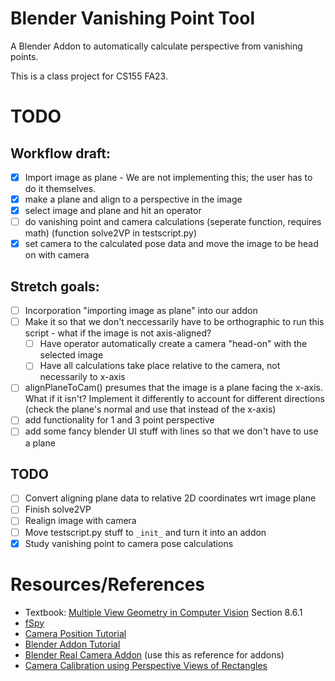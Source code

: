 # Blender Vanishing Point Tool
A Blender Addon to automatically calculate perspective from vanishing points.

This is a class project for CS155 FA23.

# TODO
## Workflow draft:
- [X] Import image as plane - We are not implementing this; the user has to do it themselves.
- [X] make a plane and align to a perspective in the image
- [X] select image and plane and hit an operator
- [ ] do vanishing point and camera calculations (seperate function, requires math) (function solve2VP in testscript.py)
- [X] set camera to the calculated pose data and move the image to be head on with camera

## Stretch goals:
- [ ] Incorporation "importing image as plane" into our addon
- [ ] Make it so that we don't neccessarily have to be orthographic to run this script - what if the image is not axis-aligned?
    - [ ] Have operator automatically create a camera "head-on" with the selected image
    - [ ] Have all calculations take place relative to the camera, not necessarily to x-axis
- [ ] alignPlaneToCam() presumes that the image is a plane facing the x-axis. What if it isn't? Implement it differently to account for different directions (check the plane's normal and use that instead of the x-axis)
- [ ] add functionality for 1 and 3 point perspective
- [ ] add some fancy blender UI stuff with lines so that we don't have to use a plane

## TODO
- [ ] Convert aligning plane data to relative 2D coordinates wrt image plane
- [ ] Finish solve2VP
- [ ] Realign image with camera
- [ ] Move testscript.py stuff to `_init_` and turn it into an addon
- [X] Study vanishing point to camera pose calculations

# Resources/References
- Textbook: [Multiple View Geometry in Computer Vision](https://github.com/DeepRobot2020/books/blob/master/Multiple%20View%20Geometry%20in%20Computer%20Vision%20(Second%20Edition).pdf) Section 8.6.1
- [fSpy](https://fspy.io/)
- [Camera Position Tutorial](https://www.fxphd.com/tips/finding-the-cameras-position-tutorial/)
- [Blender Addon Tutorial](https://docs.blender.org/manual/en/latest/advanced/scripting/addon_tutorial.html)
- [Blender Real Camera Addon](https://gitlab.com/marcopavanello/real-camera) (use this as reference for addons)
- [Camera Calibration using Perspective Views of Rectangles](https://github.com/mrossini-ethz/camera-calibration-pvr)
